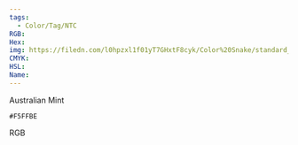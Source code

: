 ```yaml
---
tags:
  - Color/Tag/NTC
RGB:
Hex:
img: https://filedn.com/l0hpzxl1f01yT7GHxtF8cyk/Color%20Snake/standard_csv_to_svg/F5FFBE.svg
CMYK:
HSL:
Name:
---
```

Australian Mint
```palette
#F5FFBE
```
RGB
